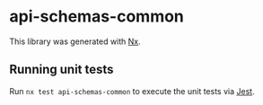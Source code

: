 # api-schemas-common

This library was generated with [Nx](https://nx.dev).

## Running unit tests

Run `nx test api-schemas-common` to execute the unit tests via [Jest](https://jestjs.io).
